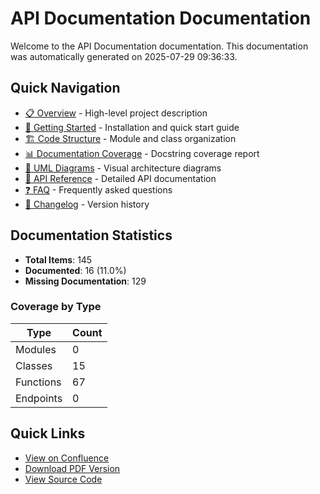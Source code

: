 # API Documentation Documentation

Welcome to the API Documentation documentation. This documentation was automatically generated on 2025-07-29 09:36:33.

## Quick Navigation

- [📋 Overview](overview.md) - High-level project description
- [🚀 Getting Started](getting_started.md) - Installation and quick start guide
- [🏗️ Code Structure](code_structure.md) - Module and class organization
- [📊 Documentation Coverage](docstring_report.md) - Docstring coverage report
- [🔗 UML Diagrams](uml_diagrams.md) - Visual architecture diagrams
- [📡 API Reference](api_reference.md) - Detailed API documentation
- [❓ FAQ](faq.md) - Frequently asked questions
- [📝 Changelog](changelog.md) - Version history

## Documentation Statistics

- **Total Items**: 145
- **Documented**: 16 (11.0%)
- **Missing Documentation**: 129

### Coverage by Type

| Type | Count |
|------|-------|
| Modules | 0 |
| Classes | 15 |
| Functions | 67 |
| Endpoints | 0 |

## Quick Links

- [View on Confluence](confluence://documentation)
- [Download PDF Version](../latex/documentation.pdf)
- [View Source Code](https://github.com/your-repo)
